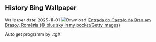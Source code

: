 ## History Bing Wallpaper
Wallpaper date: 2025-11-01
![](https://www.bing.com/th?id=OHR.BranCastle_PT-BR1477730083_UHD.jpg&w=1000)Download: [Entrada do Castelo de Bran em Brașov, Romênia (© blue sky in my  pocket/Getty Images)](https://www.bing.com/th?id=OHR.BranCastle_PT-BR1477730083_UHD.jpg)

Auto get programm by LtgX
